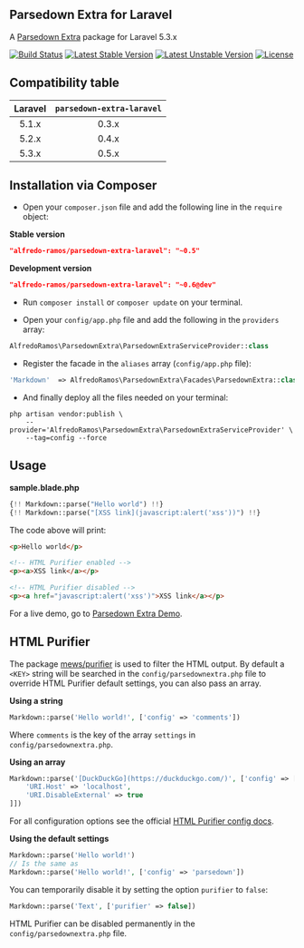 ## Parsedown Extra for Laravel

A [Parsedown Extra](https://github.com/erusev/parsedown-extra) package for Laravel 5.3.x

[![Build Status](https://img.shields.io/travis/AlfredoRamos/parsedown-extra-laravel.svg?style=flat-square&maxAge=3600)](https://travis-ci.org/AlfredoRamos/parsedown-extra-laravel) [![Latest Stable Version](https://img.shields.io/packagist/v/alfredo-ramos/parsedown-extra-laravel.svg?style=flat-square&label=stable&maxAge=3600)](https://github.com/AlfredoRamos/parsedown-extra-laravel/releases) [![Latest Unstable Version](https://img.shields.io/packagist/vpre/alfredo-ramos/parsedown-extra-laravel.svg?style=flat-square&label=unstable&maxAge=3600)](https://packagist.org/packages/alfredo-ramos/parsedown-extra-laravel) [![License](https://img.shields.io/packagist/l/alfredo-ramos/parsedown-extra-laravel.svg?style=flat-square)](https://raw.githubusercontent.com/AlfredoRamos/parsedown-extra-laravel/master/LICENSE)

## Compatibility table

Laravel  | `parsedown-extra-laravel`
:-------:|:------------------------:
5.1.x    | 0.3.x
5.2.x    | 0.4.x
5.3.x    | 0.5.x

## Installation via Composer

* Open your `composer.json` file and add the following line in the `require` object:

**Stable version**

```json
"alfredo-ramos/parsedown-extra-laravel": "~0.5"
```

**Development version**

```json
"alfredo-ramos/parsedown-extra-laravel": "~0.6@dev"
```

* Run `composer install` or `composer update` on your terminal.

* Open your `config/app.php` file and add the following in the `providers` array:

```php
AlfredoRamos\ParsedownExtra\ParsedownExtraServiceProvider::class
```

* Register the facade in the `aliases` array (`config/app.php` file):

```php
'Markdown'  => AlfredoRamos\ParsedownExtra\Facades\ParsedownExtra::class
```

* And finally deploy all the files needed on your terminal:

```shell
php artisan vendor:publish \
	--provider='AlfredoRamos\ParsedownExtra\ParsedownExtraServiceProvider' \
	--tag=config --force
```

## Usage

**sample.blade.php**

```php
{!! Markdown::parse("Hello world") !!}
{!! Markdown::parse("[XSS link](javascript:alert('xss'))") !!}
```

The code above will print:

```html
<p>Hello world</p>

<!-- HTML Purifier enabled -->
<p><a>XSS link</a></p>

<!-- HTML Purifier disabled -->
<p><a href="javascript:alert('xss')">XSS link</a></p>
```

For a live demo, go to [Parsedown Extra Demo](http://parsedown.org/extra/).

## HTML Purifier

The package [mews/purifier](https://packagist.org/packages/mews/purifier) is used to filter the HTML output. By default a `<KEY>` string will be searched in the `config/parsedownextra.php` file to override HTML Purifier default settings, you can also pass an array.

**Using a string**

```php
Markdown::parse('Hello world!', ['config' => 'comments'])
```

Where `comments` is the key of the array `settings` in `config/parsedownextra.php`.

**Using an array**

```php
Markdown::parse('[DuckDuckGo](https://duckduckgo.com/)', ['config' => [
	'URI.Host' => 'localhost',
	'URI.DisableExternal' => true
]])
```

For all configuration options see the official [HTML Purifier config docs](http://htmlpurifier.org/live/configdoc/plain.html).

**Using the default settings**

```php
Markdown::parse('Hello world!')
// Is the same as
Markdown::parse('Hello world!', ['config' => 'parsedown'])
```

You can temporarily disable it by setting the option `purifier` to `false`:

```php
Markdown::parse('Text', ['purifier' => false])
```

HTML Purifier can be disabled permanently in the `config/parsedownextra.php` file.
